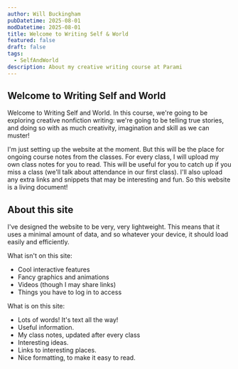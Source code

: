 ```yaml
---
author: Will Buckingham
pubDatetime: 2025-08-01
modDatetime: 2025-08-01
title: Welcome to Writing Self & World
featured: false
draft: false
tags:
  - SelfAndWorld
description: About my creative writing course at Parami
---
```

## Welcome to Writing Self and World

Welcome to Writing Self and World. In this course, we're going to be exploring creative nonfiction writing: we're going to be telling true stories, and doing so with as much creativity, imagination and skill as we can muster!


I'm just setting up the website at the moment. But this will be the place for ongoing course notes from the classes. For every class, I will upload my own class notes for you to read. This will be useful for you to catch up if you miss a class (we'll talk about attendance in our first class). I'll also upload any extra links and snippets that may be interesting and fun. So this website is a living document!


## About this site 

I've designed the website to be very, very lightweight. This means that it uses a minimal amount of data, and so whatever your device, it should load easily and efficiently. 

What isn't on this site:

- Cool interactive features
- Fancy graphics and animations
- Videos (though I may share links)
- Things you have to log in to access

What is on this site:

- Lots of words! It's text all the way!
- Useful information.
- My class notes, updated after every class
- Interesting ideas.
- Links to interesting places.
- Nice formatting, to make it easy to read.